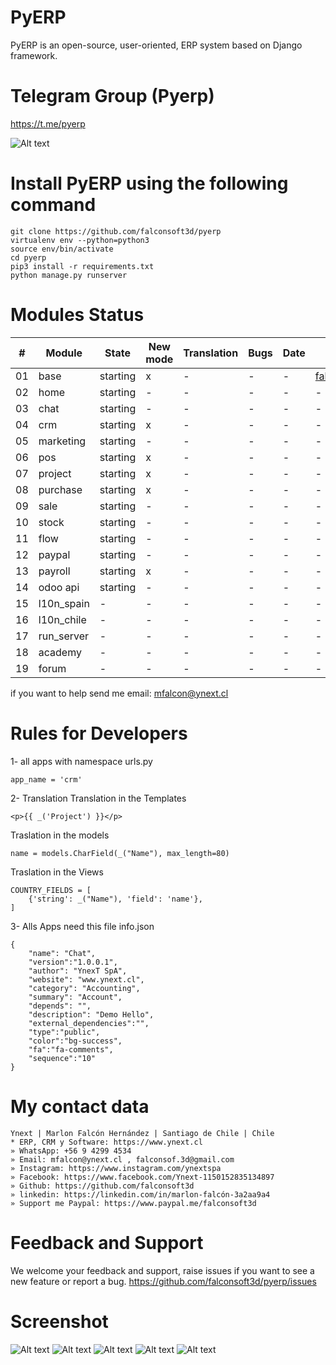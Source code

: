 # PyERP
PyERP is an open-source, user-oriented, ERP system based on Django framework.

# Telegram Group (Pyerp)
https://t.me/pyerp

![Alt text](https://github.com/falconsoft3d/pyerp/blob/master/marketing/pyerp-m.png?raw=true "Ynext")

# Install PyERP using the following command
```
git clone https://github.com/falconsoft3d/pyerp
virtualenv env --python=python3
source env/bin/activate
cd pyerp
pip3 install -r requirements.txt
python manage.py runserver
```
    

# Modules Status
| #  | Module  | State | New mode | Translation | Bugs | Date | User | Note |
| ------------- | ------------- | ------------- | ------------- | ------------- | ------------- | ------------- | ------------- | ------------- |
| 01 | base  | starting | x | - | - | - | [falconsoft3d](https://github.com/falconsoft3d) | - |
| 02 | home  | starting | - | - | - | - | - | - |
| 03 | chat  | starting | - | - | - | - | - | - |
| 04 | crm  | starting | x | - | - | - | - | - |
| 05 | marketing  | starting | - | - | - | - | - | - |
| 06 | pos  | starting | x | - | - | - | - | - |
| 07 | project  | starting | x | - | - | - | - | - |
| 08 | purchase | starting | x | - | - | - | - | - |
| 09 | sale  | starting | - | - | - | - | - | - |
| 10 | stock | starting | - | - | - | - | - | - |
| 11 | flow | starting | - | - | - | - | - | - |
| 12 | paypal | starting | - | - | - | - | - | - |
| 13 | payroll | starting | x | - | - | - | - | - |
| 14 | odoo api | starting | - | - | - | - | - | - |
| 15 | l10n_spain | - | - | - | - | - | - | - |
| 16 | l10n_chile | - | - | - | - | - | - | - |
| 17 | run_server | - | - | - | - | - | - | - |
| 18 | academy | - | - | - | - | - | - | - |
| 19 | forum | - | - | - | - | - | - | - |

if you want to help send me email: mfalcon@ynext.cl

# Rules for Developers
1- all apps with namespace urls.py
```
app_name = 'crm'
```
2- Translation
Translation in the Templates
```
<p>{{ _('Project') }}</p>
```
Traslation in the models
```
name = models.CharField(_("Name"), max_length=80)
```
Traslation in the Views
```
COUNTRY_FIELDS = [
    {'string': _("Name"), 'field': 'name'},
]
```
3- Alls Apps need this file
info.json
```
{
	"name": "Chat",
	"version":"1.0.0.1",
	"author": "YnexT SpA",
	"website": "www.ynext.cl",
	"category": "Accounting",
	"summary": "Account",
	"depends": "",
	"description": "Demo Hello",
	"external_dependencies":"",
	"type":"public",
	"color":"bg-success",
	"fa":"fa-comments",
	"sequence":"10"
}

```

# My contact data
```
Ynext | Marlon Falcón Hernández | Santiago de Chile | Chile
* ERP, CRM y Software: https://www.ynext.cl
» WhatsApp: +56 9 4299 4534
» Email: mfalcon@ynext.cl , falconsof.3d@gmail.com
» Instagram: https://www.instagram.com/ynextspa
» Facebook: https://www.facebook.com/Ynext-1150152835134897
» Github: https://github.com/falconsoft3d
» linkedin: https://linkedin.com/in/marlon-falcón-3a2aa9a4
» Support me Paypal: https://www.paypal.me/falconsoft3d
```

# Feedback and Support
We welcome your feedback and support, raise issues if you want to see a new feature or report a bug.
https://github.com/falconsoft3d/pyerp/issues


# Screenshot
![Alt text](https://github.com/falconsoft3d/pyerp/blob/master/marketing/05.png?raw=true "Ynext")
![Alt text](https://github.com/falconsoft3d/pyerp/blob/master/marketing/01.png?raw=true "Ynext")
![Alt text](https://github.com/falconsoft3d/pyerp/blob/master/marketing/02.png?raw=true "Ynext")
![Alt text](https://github.com/falconsoft3d/pyerp/blob/master/marketing/03.png?raw=true "Ynext")
![Alt text](https://github.com/falconsoft3d/pyerp/blob/master/marketing/04.png?raw=true "Ynext")

